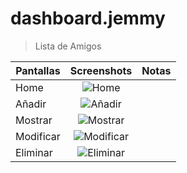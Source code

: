 # dashboard.jemmy

> Lista de Amigos 

| Pantallas     | Screenshots                                    | Notas |
| ------------- |:---------------------------------------------:| -----:|
| Home          | ![Home](https://drive.google.com/open?id=0B0c85gHv2bZaMHBveGplcEpNN3c)     |       |
| Añadir        | ![Añadir](https://drive.google.com/open?id=0B0c85gHv2bZaNVJkWE0zbjV0VTg)   |       |
| Mostrar       | ![Mostrar](https://drive.google.com/open?id=0B0c85gHv2bZad0k4aXpPc2o2T3M)  |       |
| Modificar     | ![Modificar](https://drive.google.com/open?id=0B0c85gHv2bZaWlc0bXNYaXNPelE)|       |
| Eliminar      | ![Eliminar](https://drive.google.com/open?id=0B0c85gHv2bZaYm83Sl9hVHRmaVU) |       |


